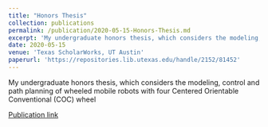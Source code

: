 ```yaml
---
title: "Honors Thesis"
collection: publications
permalink: /publication/2020-05-15-Honors-Thesis.md
excerpt: 'My undergraduate honors thesis, which considers the modeling, control and path planning of wheeled mobile robots with four Centered Orientable Conventional (COC) wheels'
date: 2020-05-15
venue: 'Texas ScholarWorks, UT Austin'
paperurl: 'https://repositories.lib.utexas.edu/handle/2152/81452'
---
```

My undergraduate honors thesis, which considers the modeling, control and path planning of wheeled mobile robots with four Centered Orientable Conventional (COC) wheel

[Publication link](https://repositories.lib.utexas.edu/handle/2152/81452)